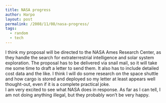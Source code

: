 ```yaml
---
title: NASA progress
author: Harpo
layout: post
permalink: /2008/11/08/nasa-progress/
tags:
  - random
  - tech
---
```

I think my proposal will be directed to the NASA Ames Research Center, as they handle the search for extraterrestrial intelligence and solar system exploration. The proposal has to be delivered via snail mail, so it will take me some time to draft a letter to send them. It also has to include detailed cost data and the like. I think I will do some research on the space shuttle and how cargo is stored and deployed so my letter at least appears well thought-out, even if it is a complete practical joke.  
I am very excited to see what NASA does in response. As far as I can tell, I am not doing anything illegal, but they probably won&#8217;t be very happy.